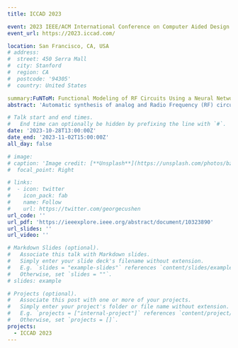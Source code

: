 ```yaml
---
title: ICCAD 2023

event: 2023 IEEE/ACM International Conference on Computer Aided Design (ICCAD)
event_url: https://2023.iccad.com/

location: San Francisco, CA, USA
# address:
#  street: 450 Serra Mall
#  city: Stanford
#  region: CA
#  postcode: '94305'
#  country: United States

summary:FuNToM: Functional Modeling of RF Circuits Using a Neural Network Assisted Two-Port Analysis Method.
abstract: 'Automatic synthesis of analog and Radio Frequency (RF) circuits is a trending approach that requires an efficient circuit modeling method. This is due to the expensive cost of running a large number of simulations at each synthesis cycle. Artificial intelligence methods are promising approaches for circuit modeling due to their speed and relative accuracy. However, existing approaches require a large amount of training data, which is still collected using simulation runs. In addition, such approaches collect a whole separate dataset for each circuit topology even if a single element is added or removed. These matters are only exacerbated by the need for post-layout modeling simulations, which take even longer. To alleviate these drawbacks, in this paper, we present FuNToM, a functional modeling method for RF circuits. FuNToM leverages the two-port analysis method for modeling multiple topologies using a single main dataset and multiple small datasets. It also leverages neural networks which have shown promising results in predicting the behavior of circuits. Our results show that for multiple RF circuits, in comparison to the state-of-the-art works, while maintaining the same accuracy, the required training data is reduced by 2.8x - 10.9x. In addition, FuNToM needs 176.8x - 188.6x less time for collecting the training set in post-layout modeling.'

# Talk start and end times.
#   End time can optionally be hidden by prefixing the line with `#`.
date: '2023-10-28T13:00:00Z'
date_end: '2023-11-02T15:00:00Z'
all_day: false

# image:
# caption: 'Image credit: [**Unsplash**](https://unsplash.com/photos/bzdhc5b3Bxs)'
#  focal_point: Right

# links:
#  - icon: twitter
#    icon_pack: fab
#    name: Follow
#    url: https://twitter.com/georgecushen
url_code: ''
url_pdf: 'https://ieeexplore.ieee.org/abstract/document/10323890'
url_slides: ''
url_video: ''

# Markdown Slides (optional).
#   Associate this talk with Markdown slides.
#   Simply enter your slide deck's filename without extension.
#   E.g. `slides = "example-slides"` references `content/slides/example-slides.md`.
#   Otherwise, set `slides = ""`.
# slides: example

# Projects (optional).
#   Associate this post with one or more of your projects.
#   Simply enter your project's folder or file name without extension.
#   E.g. `projects = ["internal-project"]` references `content/project/deep-learning/index.md`.
#   Otherwise, set `projects = []`.
projects:
  - ICCAD 2023
---
```

